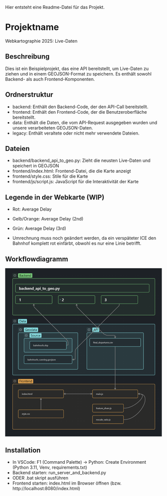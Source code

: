 Hier entsteht eine Readme-Datei für das Projekt.

# Projektname

Webkartographie 2025: Live-Daten

## Beschreibung

Dies ist ein Beispielprojekt, das eine API bereitstellt, um Live-Daten zu ziehen und in einem GEOJSON-Format zu speichern. Es enthält sowohl Backend- als auch Frontend-Komponenten.

## Ordnerstruktur

- backend: Enthält den Backend-Code, der den API-Call bereitstellt.
- frontend: Enthält den Frontend-Code, der die Benutzeroberfläche bereitstellt.
- data: Enthält die Daten, die vom API-Request ausgegeben wurden und unsere verarbeiteten GEOJSON-Daten.
- legacy: Enthält veraltete oder nicht mehr verwendete Dateien.

## Dateien

- backend/backend_api_to_geo.py: Zieht die neusten Live-Daten und speichert in GEOJSON
- frontend/index.html: Frontend-Datei, die die Karte anzeigt
- frontend/style.css: Stile für die Karte
- frontend/js/script.js: JavaScript für die Interaktivität der Karte

## Legende in der Webkarte (WIP)
- Rot: Average Delay
- Gelb/Orange: Average Delay (2nd)
- Grün: Average Delay (3rd)

- Umrechnung muss noch geändert werden, da ein verspäteter ICE den Bahnhof komplett rot einfärbt, obwohl es nur eine Linie betrifft.

## Workflowdiagramm

![Workflow Diagramm](workflow%20V1.png)

## Installation

- In VSCode: F1 (Command Palette) -> Python: Create Environment (Python 3.11, Venv, requirements.txt)
- Backend starten: run_server_and_backend.py
- ODER .bat skript ausführen
- Frontend starten: index.html im Browser öffnen (bzw. http://localhost:8080/index.html)